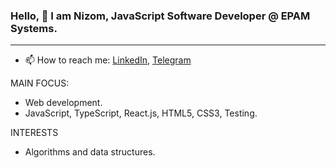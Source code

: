 <h3>Hello, 👋 I am Nizom, JavaScript Software Developer @ EPAM Systems.</h3> 
<hr>

- 📫 How to reach me: <a href="https://www.linkedin.com/in/nizomiddin-abdumalikov/">LinkedIn</a>, <a href="https://t.me/niizom">Telegram</a>

<p>MAIN FOCUS:</p>
<ul>
  <li>Web development.</li>
  <li>JavaScript, TypeScript, React.js, HTML5, CSS3, Testing.</li>
</ul>

<p>INTERESTS</p>
<ul>
  <li>Algorithms and data structures.</li>
</ul>
